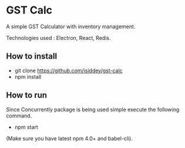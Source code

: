 # GST Calc
A simple GST Calculator with inventory management.

Technologies used : Electron, React, Redis.

How to install
---------------
- git clone https://github.com/isiddey/gst-calc
- npm install

How to run
-----------
Since Concurrently package is being used simple execute the following command.

- npm start


(Make sure you have latest npm 4.0+ and babel-cli).
